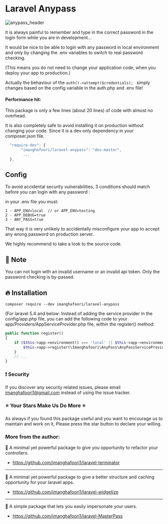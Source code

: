 # Laravel Anypass

![anypass_header](https://user-images.githubusercontent.com/6961695/40175717-4fa063de-59ee-11e8-8124-fbb53c8ba653.png)


It is always painful to remember and type in the correct password in the login form while you are in development...

It would be nice to be able to login with any password in local environment and only by changing the .env variables to switch to real password checking. 

(This means you do not need to change your application code, when you deploy your app to production.)


Actually the behaviour of the `auth()->attempt($credentials); ` simply changes based on the config variable in the auth.php and .env file!


#### Performance hit: 

This package is only a few lines (about 20 lines) of code with almost no overhead.

It is also completely safe to avoid installing it on production without changing your code. Since it is a dev only dependency in your composer.json file.
```js
  "require-dev": {
       "imanghafoori/laravel-anypass": "dev-master",
        ...
  },
```
## Config 

To avoid accidental security vulnerabilities, 3 conditions should match before you can login with any password :

in your .env file you must:
```
1 - APP_ENV=local  // or APP_ENV=testing
2 - APP_DEBUG=true
3 - ANY_PASS=true
```
 
That way it is very unlikely to accidentally misconfigure your app to accept any wrong password on production server.

We highly recommend to take a look to the source code.

## :heartbeat: Note 

You can not login with an invalid username or an invalid api token. Only the password checking is by-passed.

## :fire: Installation

```
composer require --dev imanghafoori/laravel-anypass
```


(For laravel 5.4 and below: Instead of adding the service provider in the config/app.php file, you can add the following code to your app/Providers/AppServiceProvider.php file, within the register() method:

```php
public function register()
{
    if ($this->app->environment() === 'local' || $this->app->environment() === 'testing') {
        $this->app->register(\Imanghafoori\AnyPass\AnyPassServiceProvider::class);
    }
    // ...
}
```

### :exclamation: Security
If you discover any security related issues, please email imanghafoori1@gmail.com instead of using the issue tracker.


### :star: Your Stars Make Us Do More :star:
As always if you found this package useful and you want to encourage us to maintain and work on it, Please press the star button to declare your willing.


### More from the author:

 :gem: A minimal yet powerful package to give you opportunity to refactor your controllers.

- https://github.com/imanghafoori1/laravel-terminator

------------------

 :gem: A minimal yet powerful package to give a better structure and caching opportunity for your laravel apps.

- https://github.com/imanghafoori1/laravel-widgetize


-------------------

 :gem: A simple package that lets you easily impersonate your users.

- https://github.com/imanghafoori1/laravel-MasterPass
